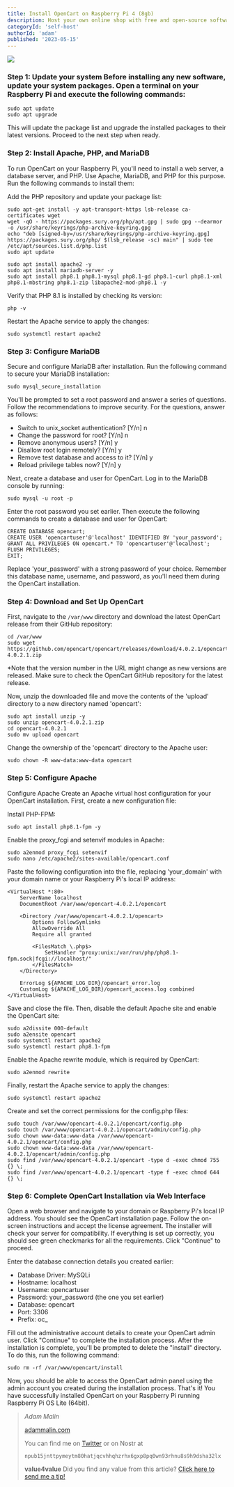 ```yaml
---
title: Install OpenCart on Raspberry Pi 4 (8gb) 
description: Host your own online shop with free and open-source software and a tiny computer
categoryId: 'self-host'
authorId: 'adam'
published: '2023-05-15'
---
```


![](http://www.m2coders.com/wp-content/uploads/2021/04/Opencart_banner.png)

### **Step 1: Update your system** Before installing any new software, update your system packages. Open a terminal on your Raspberry Pi and execute the following commands:

```
sudo apt update
sudo apt upgrade
```

This will update the package list and upgrade the installed packages to their latest versions. Proceed to the next step when ready.

### **Step 2: Install Apache, PHP, and MariaDB**

To run OpenCart on your Raspberry Pi, you'll need to install a web server, a database server, and PHP. Use Apache, MariaDB, and PHP for this purpose. Run the following commands to install them:

Add the PHP repository and update your package list:

```
sudo apt-get install -y apt-transport-https lsb-release ca-certificates wget
wget -qO - https://packages.sury.org/php/apt.gpg | sudo gpg --dearmor -o /usr/share/keyrings/php-archive-keyring.gpg
echo "deb [signed-by=/usr/share/keyrings/php-archive-keyring.gpg] https://packages.sury.org/php/ $(lsb_release -sc) main" | sudo tee /etc/apt/sources.list.d/php.list
sudo apt update
```

```
sudo apt install apache2 -y
sudo apt install mariadb-server -y
sudo apt install php8.1 php8.1-mysql php8.1-gd php8.1-curl php8.1-xml php8.1-mbstring php8.1-zip libapache2-mod-php8.1 -y
```

Verify that PHP 8.1 is installed by checking its version:

```
php -v
```

Restart the Apache service to apply the changes:

```
sudo systemctl restart apache2
```

### **Step 3: Configure MariaDB**

Secure and configure MariaDB after installation. Run the following command to secure your MariaDB installation:

```
sudo mysql_secure_installation
```

You'll be prompted to set a root password and answer a series of questions. Follow the recommendations to improve security. For the questions, answer as follows:

- Switch to unix_socket authentication? [Y/n] n
- Change the password for root? [Y/n] n
- Remove anonymous users? \[Y/n\] y
- Disallow root login remotely? \[Y/n\] y
- Remove test database and access to it? \[Y/n\] y
- Reload privilege tables now? \[Y/n\] y

Next, create a database and user for OpenCart. Log in to the MariaDB console by running:

```
sudo mysql -u root -p
```

Enter the root password you set earlier. Then execute the following commands to create a database and user for OpenCart:

```
CREATE DATABASE opencart;
CREATE USER 'opencartuser'@'localhost' IDENTIFIED BY 'your_password';
GRANT ALL PRIVILEGES ON opencart.* TO 'opencartuser'@'localhost';
FLUSH PRIVILEGES;
EXIT;
```

Replace 'your\_password' with a strong password of your choice. Remember this database name, username, and password, as you'll need them during the OpenCart installation.

### **Step 4: Download and Set Up OpenCart**

First, navigate to the `/var/www` directory and download the latest OpenCart release from their GitHub repository:

```
cd /var/www
sudo wget https://github.com/opencart/opencart/releases/download/4.0.2.1/opencart-4.0.2.1.zip
```

\*Note that the version number in the URL might change as new versions are released. Make sure to check the OpenCart GitHub repository for the latest release.

Now, unzip the downloaded file and move the contents of the 'upload' directory to a new directory named 'opencart':

```
sudo apt install unzip -y
sudo unzip opencart-4.0.2.1.zip
cd opencart-4.0.2.1
sudo mv upload opencart
```

Change the ownership of the 'opencart' directory to the Apache user:

```
sudo chown -R www-data:www-data opencart
```

### **Step 5: Configure Apache**

Configure Apache Create an Apache virtual host configuration for your OpenCart installation. First, create a new configuration file:

Install PHP-FPM:

```
sudo apt install php8.1-fpm -y
```

Enable the proxy\_fcgi and setenvif modules in Apache:

```
sudo a2enmod proxy_fcgi setenvif
sudo nano /etc/apache2/sites-available/opencart.conf
```

Paste the following configuration into the file, replacing 'your\_domain' with your domain name or your Raspberry Pi's local IP address:

```
<VirtualHost *:80>
    ServerName localhost
    DocumentRoot /var/www/opencart-4.0.2.1/opencart

    <Directory /var/www/opencart-4.0.2.1/opencart>
        Options FollowSymlinks
        AllowOverride All
        Require all granted

        <FilesMatch \.php$>
            SetHandler "proxy:unix:/var/run/php/php8.1-fpm.sock|fcgi://localhost/"
        </FilesMatch>
    </Directory>

    ErrorLog ${APACHE_LOG_DIR}/opencart_error.log
    CustomLog ${APACHE_LOG_DIR}/opencart_access.log combined
</VirtualHost>
```

Save and close the file. Then, disable the default Apache site and enable the OpenCart site:

```
sudo a2dissite 000-default
sudo a2ensite opencart
sudo systemctl restart apache2
sudo systemctl restart php8.1-fpm
```

Enable the Apache rewrite module, which is required by OpenCart:

```
sudo a2enmod rewrite
```

Finally, restart the Apache service to apply the changes:

```
sudo systemctl restart apache2
```

Create and set the correct permissions for the config.php files:

```
sudo touch /var/www/opencart-4.0.2.1/opencart/config.php
sudo touch /var/www/opencart-4.0.2.1/opencart/admin/config.php
sudo chown www-data:www-data /var/www/opencart-4.0.2.1/opencart/config.php
sudo chown www-data:www-data /var/www/opencart-4.0.2.1/opencart/admin/config.php
sudo find /var/www/opencart-4.0.2.1/opencart -type d -exec chmod 755 {} \;
sudo find /var/www/opencart-4.0.2.1/opencart -type f -exec chmod 644 {} \;
```

### **Step 6: Complete OpenCart Installation via Web Interface**

Open a web browser and navigate to your domain or Raspberry Pi's local IP address. You should see the OpenCart installation page. Follow the on-screen instructions and accept the license agreement. The installer will check your server for compatibility. If everything is set up correctly, you should see green checkmarks for all the requirements. Click "Continue" to proceed.

Enter the database connection details you created earlier:

- Database Driver: MySQLi
- Hostname: localhost
- Username: opencartuser
- Password: your\_password (the one you set earlier)
- Database: opencart
- Port: 3306
- Prefix: oc\_

Fill out the administrative account details to create your OpenCart admin user. Click "Continue" to complete the installation process. After the installation is complete, you'll be prompted to delete the "install" directory. To do this, run the following command:

```
sudo rm -rf /var/www/opencart/install
```

Now, you should be able to access the OpenCart admin panel using the admin account you created during the installation process. That's it! You have successfully installed OpenCart on your Raspberry Pi running Raspberry Pi OS Lite (64bit).

> *Adam Malin*
> 
> [adammalin.com](https://adammalin.com)
> 
> You can find me on [Twitter](https://twitter.com/thePR0M3TH3AN) or on Nostr at
> 
> `npub15jnttpymeytm80hatjqcvhhqhzrhx6gxp8pq0wn93rhnu8s9h9dsha32lx`
> 
> **value4value**
> Did you find any value from this article? [Click here to send me a tip!](https://adammalin.com/tip)